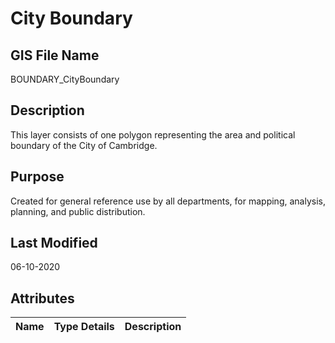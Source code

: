 # City Boundary
## GIS File Name
BOUNDARY_CityBoundary
## Description
<DIV STYLE="text-align:Left;"><DIV><DIV><P><SPAN>This layer consists of one polygon representing the area and political boundary of the City of Cambridge.</SPAN></P></DIV></DIV></DIV>

## Purpose
Created for general reference use by all departments, for mapping, analysis, planning, and public distribution.
## Last Modified
06-10-2020
## Attributes
|Name|Type Details|Description|
|----|------------|-----------|
